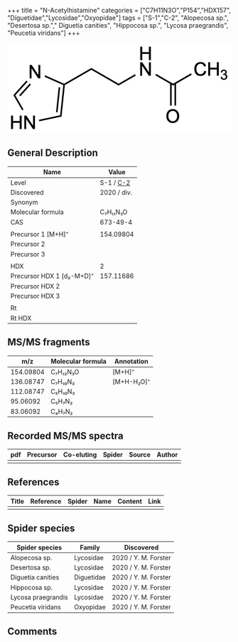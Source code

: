 +++
title = "N-Acetylhistamine"
categories = ["C7H11N3O","P154","HDX157",
"Diguetidae","Lycosidae","Oxyopidae"]
tags = ["S-1","C-2",
"Alopecosa sp.",
"Desertosa sp."," Diguetia canities",
"Hippocosa sp.",
"Lycosa praegrandis",
"Peucetia viridans"]
+++

![](/img/N-Acetylhistamine.png)

## General Description

| Name                      | Value                                                           |
|---------------------------|-----------------------------------------------------------------|
| Level                     | S-1 / [C-2](http://www.massbank.jp/RecordDisplay.jsp?id=KO002234) |
| Discovered                | 2020 / div.                                                     |
| Synonym                   |                                                                 |
| Molecular formula         | C₇H₁₁N₃O                                                        |
| CAS                       | 673-49-4                                                        |
|                           |                                                                 |
| Precursor 1 [M+H]⁺        | 154.09804                                                       |
| Precursor 2               |                                                                 |
| Precursor 3               |                                                                 |
|                           |                                                                 |
| HDX                       | 2                                                               |
| Precursor HDX 1 [d₂-M+D]⁺ | 157.11686                                                       |
| Precursor HDX 2           |                                                                 |
| Precursor HDX 3           |                                                                 |
|                           |                                                                 |
| Rt                        |                                                                 |
| Rt HDX                    |                                                                 |

## MS/MS fragments

| m/z       | Molecular formula | Annotation |
|-----------|-------------------|------------|
| 154.09804 | C₇H₁₂N₃O          | [M+H]⁺     |
| 136.08747 | C₇H₁₀N₃           | [M+H-H₂O]⁺ |
| 112.08747 | C₅H₁₀N₃           |            |
| 95.06092  | C₅H₇N₂            |            |
| 83.06092  | C₄H₇N₂            |            |

## Recorded MS/MS spectra

| pdf | Precursor | Co-eluting | Spider | Source | Author |
|-----|-----------|------------|--------|--------|--------|
|     |           |            |        |        |        |

## References

| Title | Reference | Spider | Name | Content | Link |
|-------|-----------|--------|------|---------|------|
|       |           |        |      |         |      |

## Spider species

| Spider species     | Family     | Discovered           |
|--------------------|------------|----------------------|
| Alopecosa sp.      | Lycosidae  | 2020 / Y. M. Forster |
| Desertosa sp.      | Lycosidae  | 2020 / Y. M. Forster |
| Diguetia canities  | Diguetidae | 2020 / Y. M. Forster |
| Hippocosa sp.      | Lycosidae  | 2020 / Y. M. Forster |
| Lycosa praegrandis | Lycosidae  | 2020 / Y. M. Forster |
| Peucetia viridans  | Oxyopidae  | 2020 / Y. M. Forster |

## Comments